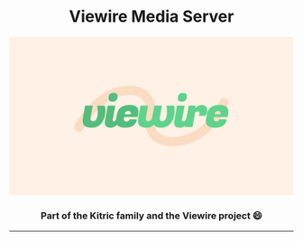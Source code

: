 <h1 align= "center"> Viewire Media Server </h1>

![](images/header.png)

<h3 align="center"> Part of the Kitric family and the Viewire project 😄 </h3>

<hr>

